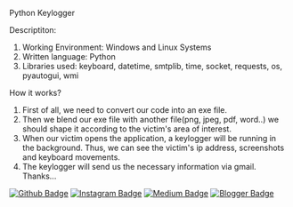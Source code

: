 Python Keylogger


Descriptiton: 
1) Working Environment: Windows and Linux Systems
2) Written language: Python
3) Libraries used: keyboard, datetime, smtplib, time, socket, requests, os, pyautogui, wmi

How it works?
1) First of all, we need to convert our code into an exe file.
2) Then we blend our exe file with another file(png, jpeg, pdf, word..) we should shape it according to the victim's area of interest.
3) When our victim opens the application, a keylogger will be running in the background. Thus, we can see the victim's ip address, screenshots and keyboard movements.
4) The keylogger will send us the necessary information via gmail. Thanks...
   
[![Github Badge](https://img.shields.io/badge/-Github-000?style=quare&labelColor=000&logo=Github&logoColor=white&link=link)](https://github.com/kaniwalat/) 
[![Instagram Badge](https://img.shields.io/badge/-Instagram-C13584?style=flat-quare&labelColor=C13584&logo=instagram&logoColor=white&link=link)](https://www.instagram.com/kaniwalat?igsh=MXNxb2c5dDhqNjAyZg==)
[![Medium Badge](https://img.shields.io/badge/-Medium-757575?style=flat-quare&labelColor=757575&logo=Medium&logoColor=white&link=link)](link) 
[![Blogger Badge](https://img.shields.io/badge/-Blogger-FF9800?style=flat-quare&labelColor=FF9800&logo=Blogger&logoColor=white&link=link)](link)
